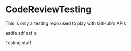 # CodeReviewTesting
This is only a testing repo used to play with GitHub's APIs

asdfa sdf asf a

Testing stuff

